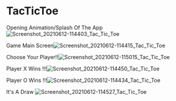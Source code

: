 # TacTicToe

Opening Animation/Splash Of The App![Screenshot_20210612-114403_Tac_Tic_Toe](https://user-images.githubusercontent.com/29389563/121767140-2017af00-cb74-11eb-8902-a3e5fd0edb25.png)

Game Main Screen![Screenshot_20210612-114415_Tac_Tic_Toe](https://user-images.githubusercontent.com/29389563/121767162-31f95200-cb74-11eb-9f1b-0d88ee4acda8.png)


Choose Your Player!!![Screenshot_20210612-115015_Tac_Tic_Toe](https://user-images.githubusercontent.com/29389563/121767194-7b49a180-cb74-11eb-9316-bb32157c9185.png)


Player X Wins !!!![Screenshot_20210612-114450_Tac_Tic_Toe](https://user-images.githubusercontent.com/29389563/121767209-8d2b4480-cb74-11eb-9132-1ed0be4397d5.png)


Player O Wins !!!![Screenshot_20210612-114434_Tac_Tic_Toe](https://user-images.githubusercontent.com/29389563/121767223-9caa8d80-cb74-11eb-90a1-96b2c32febf7.png)


It's A Draw ![Screenshot_20210612-114527_Tac_Tic_Toe](https://user-images.githubusercontent.com/29389563/121767231-a6cc8c00-cb74-11eb-9297-83ff5c5a6cae.png)


